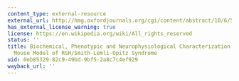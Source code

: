 ```yaml
---
content_type: external-resource
external_url: http://hmg.oxfordjournals.org/cgi/content/abstract/10/6/555
has_external_license_warning: true
license: https://en.wikipedia.org/wiki/All_rights_reserved
status: ''
title: Biochemical, Phenotypic and Neurophysiological Characterization of a Genetic
  Mouse Model of RSH/Smith-Lemli-Opitz Syndrome
uid: 0eb85329-82c9-49bd-9bf5-2a8c7c4ef929
wayback_url: ''
---
```


